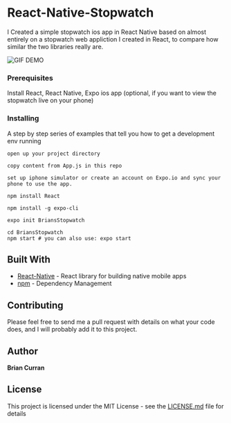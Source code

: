 # React-Native-Stopwatch

I Created a simple stopwatch ios app in React Native based on almost entirely on a stopwatch web appliction I created in React, to compare how similar the two libraries really are.

![GIF DEMO](https://media.giphy.com/media/piJArzu2kGHMVPhNGx/giphy.gif)

### Prerequisites

Install React, React Native, Expo ios app (optional, if you want to view the stopwatch live on your phone)

### Installing

A step by step series of examples that tell you how to get a development env running

```
open up your project directory
```

```
copy content from App.js in this repo
```

```
set up iphone simulator or create an account on Expo.io and sync your phone to use the app. 
```

```
npm install React
```

```
npm install -g expo-cli
```

```
expo init BriansStopwatch
```

```
cd BriansStopwatch
npm start # you can also use: expo start

```

## Built With

- [React-Native](http://facebook.github.io/react-native/docs/) - React library for building native mobile apps
- [npm](https://www.npmjs.com/) - Dependency Management

## Contributing

Please feel free to send me a pull request with details on what your code does, and I will probably add it to this project.

## Author

**Brian Curran**

## License

This project is licensed under the MIT License - see the [LICENSE.md](LICENSE.md) file for details

